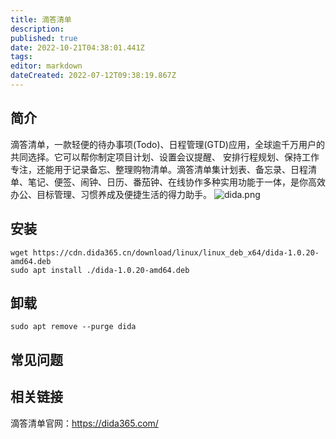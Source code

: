```yaml
---
title: 滴答清单
description: 
published: true
date: 2022-10-21T04:38:01.441Z
tags: 
editor: markdown
dateCreated: 2022-07-12T09:38:19.867Z
---
```


## 简介
滴答清单，一款轻便的待办事项(Todo)、日程管理(GTD)应用，全球逾千万用户的共同选择。它可以帮你制定项目计划、设置会议提醒、 安排行程规划、保持工作专注，还能用于记录备忘、整理购物清单。滴答清单集计划表、备忘录、日程清单、笔记、便签、闹钟、日历、番茄钟、在线协作多种实用功能于一体，是你高效办公、目标管理、习惯养成及便捷生活的得力助手。
![dida.png](/dida.png)

## 安装
```
wget https://cdn.dida365.cn/download/linux/linux_deb_x64/dida-1.0.20-amd64.deb
sudo apt install ./dida-1.0.20-amd64.deb
```

## 卸载
```
sudo apt remove --purge dida
```

## 常见问题
## 相关链接
滴答清单官网：https://dida365.com/